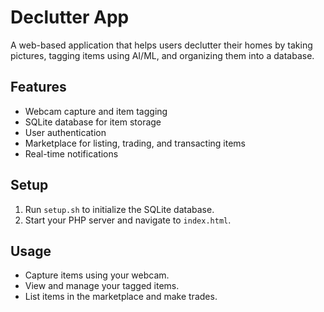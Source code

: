 # Declutter App

A web-based application that helps users declutter their homes by taking pictures, tagging items using AI/ML, and organizing them into a database.

## Features

- Webcam capture and item tagging
- SQLite database for item storage
- User authentication
- Marketplace for listing, trading, and transacting items
- Real-time notifications

## Setup

1. Run `setup.sh` to initialize the SQLite database.
2. Start your PHP server and navigate to `index.html`.

## Usage

- Capture items using your webcam.
- View and manage your tagged items.
- List items in the marketplace and make trades.
